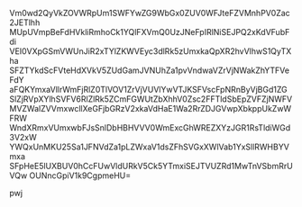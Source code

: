 Vm0wd2QyVkZOVWRpUm1SWFYwZG9WbGx0ZUV0WFJteFZVMnhPV0Zac2JETlhh
MUpUVmpBeFdHVkliRmhoCk1YQlFXVmQ0UzJNeFpIRlNiSEJPQ2xKdVFubFdi
VEI0VXpGSmVWUnJiR2xTYlZKWVEyc3dlRk5zUmxkaQpXR2hvVlhwS1QyTXha
SFZTYkdScFVteHdXVkV5ZUdGamJVNUhZa1pvVndwaVZrVjNWakZhYTFVeFdY
aFQKYmxaVllrWmFjRlZ0TlVOV1ZrVjVUVlYwVTJKSFVscFpNRnByVjBGd1ZG
SlZjRVpXYlhSVFV6RlZlRk5ZCmFGWUtZbXhhV0Zsc2FFTldSbEpZVFZjNWFV
MVZWalZVVmxwcllXeGFjbGRzV2xkaVdHaE1Wa2RrZDJGVwpXbkppUkZwWFRW
WndXRmxVUmxwbFJsSnlDbHBHVVV0WmExcGhWREZXYzJGR1RsTldiWGd3V2xW
YWQxUnMKU25Sa1JFNVdZa1pLZWxaV1dsZFhSVGxXWlVab1YxSllRWHBYVmxa
SFpHeE5lUXBUV0hCcFUwVldURkV5Ck5YTmxiSEJTVUZRd1MwTnVSbmRrUVQw
OUNncGpiV1k9CgpmeHU=

pwj